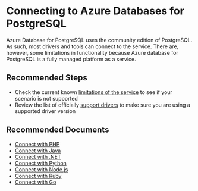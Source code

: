 <properties
	pageTitle="Connecting to PostgreSQL"
	description="Connecting to PostgreSQL"
	service="microsoft.dbforpostgresql"
	resource="servers"
	authors="jan-eng"
    ms.author="janeng"
	displayOrder="3"
	selfHelpType="resource"
	supportTopicIds="32639972"
	resourceTags="servers, databases"
	productPesIds="16222"
	cloudEnvironments="MoonCake"
	articleId="39980a83-435d-4da1-ac95-13b7673692dc"
/>

# Connecting to Azure Databases for PostgreSQL

Azure Database for PostgreSQL uses the community edition of PostgreSQL. As such, most drivers and tools can connect to the service. There are, however, some limitations in functionality because Azure database for PostgreSQL is a fully managed platform as a service.

## **Recommended Steps**

* Check the current known [limitations of the service](https://docs.azure.cn/postgresql/concepts-limits) to see if your scenario is not supported
* Review the list of officially [support drivers](https://docs.azure.cn/postgresql/concepts-connection-libraries) to make sure you are using a supported driver version

## **Recommended Documents**

* [Connect with PHP](https://docs.azure.cn/postgresql/connect-php)
* [Connect with Java](https://docs.azure.cn/postgresql/connect-java)
* [Connect with .NET](https://docs.azure.cn/postgresql/connect-csharp)
* [Connect with Python](https://docs.azure.cn/postgresql/connect-python)
* [Connect with Node.js](https://docs.azure.cn/azure/postgresql/connect-nodejs)
* [Connect with Ruby](https://docs.azure.cn/azure/postgresql/connect-ruby)
* [Connect with Go](https://docs.azure.cn/azure/postgresql/connect-go)
